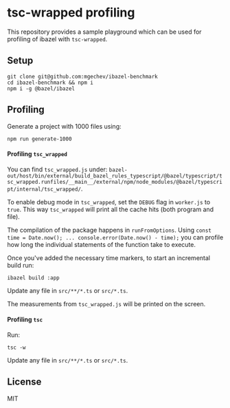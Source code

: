 # tsc-wrapped profiling

This repository provides a sample playground which can be used for profiling of ibazel with `tsc-wrapped`.

## Setup

```
git clone git@github.com:mgechev/ibazel-benchmark
cd ibazel-benchmark && npm i
npm i -g @bazel/ibazel
```

## Profiling

Generate a project with 1000 files using:

```
npm run generate-1000
```

#### Profiling `tsc_wrapped`

You can find `tsc_wrapped.js` under: `bazel-out/host/bin/external/build_bazel_rules_typescript/@bazel/typescript/tsc_wrapped.runfiles/__main__/external/npm/node_modules/@bazel/typescript/internal/tsc_wrapped/`.

To enable debug mode in `tsc_wrapped`, set the `DEBUG` flag in `worker.js` to `true`. This way `tsc_wrapped` will print all the cache hits (both program and file).

The compilation of the package happens in `runFromOptions`. Using `const time = Date.now(); ... console.error(Date.now() - time);` you can profile how long the individual statements of the function take to execute.

Once you've added the necessary time markers, to start an incremental build run:

```
ibazel build :app
```

Update any file in `src/**/*.ts` or `src/*.ts`.

The measurements from `tsc_wrapped.js` will be printed on the screen.

#### Profiling `tsc`

Run:

```
tsc -w
```

Update any file in `src/**/*.ts` or `src/*.ts`.

## License

MIT

